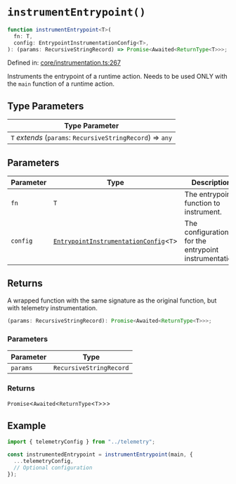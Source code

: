 # `instrumentEntrypoint()`

```ts
function instrumentEntrypoint<T>(
  fn: T,
  config: EntrypointInstrumentationConfig<T>,
): (params: RecursiveStringRecord) => Promise<Awaited<ReturnType<T>>>;
```

Defined in: [core/instrumentation.ts:267](https://github.com/adobe/commerce-integration-starter-kit/blob/86a7b96f6f56ae964aa8997541d4360d7dfdd7b9/packages/aio-sk-lib-telemetry/source/core/instrumentation.ts#L267)

Instruments the entrypoint of a runtime action.
Needs to be used ONLY with the `main` function of a runtime action.

## Type Parameters

| Type Parameter                                             |
| ---------------------------------------------------------- |
| `T` _extends_ (`params`: `RecursiveStringRecord`) => `any` |

## Parameters

| Parameter | Type                                                                                         | Description                                           |
| --------- | -------------------------------------------------------------------------------------------- | ----------------------------------------------------- |
| `fn`      | `T`                                                                                          | The entrypoint function to instrument.                |
| `config`  | [`EntrypointInstrumentationConfig`](../interfaces/EntrypointInstrumentationConfig.md)\<`T`\> | The configuration for the entrypoint instrumentation. |

## Returns

A wrapped function with the same signature as the original function, but with telemetry instrumentation.

```ts
(params: RecursiveStringRecord): Promise<Awaited<ReturnType<T>>>;
```

### Parameters

| Parameter | Type                    |
| --------- | ----------------------- |
| `params`  | `RecursiveStringRecord` |

### Returns

`Promise`\<`Awaited`\<`ReturnType`\<`T`\>\>\>

## Example

```ts
import { telemetryConfig } from "../telemetry";

const instrumentedEntrypoint = instrumentEntrypoint(main, {
  ...telemetryConfig,
  // Optional configuration
});
```
